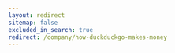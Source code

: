 ```yaml
---
layout: redirect
sitemap: false
excluded_in_search: true
redirect: /company/how-duckduckgo-makes-money
---
```

